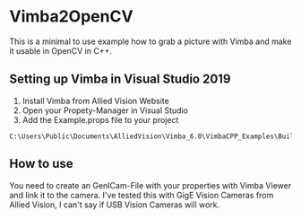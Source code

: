 # Vimba2OpenCV

This is a minimal to use example how to grab a picture with Vimba and make it usable in OpenCV in C++. 

## Setting up Vimba in Visual Studio 2019

1. Install Vimba from Allied Vision Website
2. Open your Propety-Manager in Visual Studio
3. Add the Example.props file to your project
```
C:\Users\Public\Documents\AlliedVision\Vimba_6.0\VimbaCPP_Examples\Build\VS2010
```

## How to use
You need to create an GenICam-File with your properties with Vimba Viewer and link it to the camera. I've tested this with GigE Vision Cameras from Allied Vision, I can't say if USB Vision Cameras will work.
